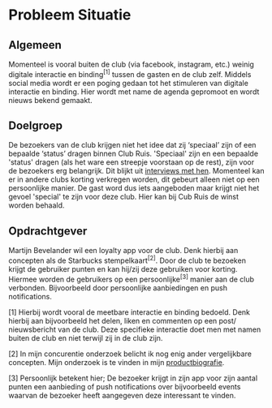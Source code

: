# Probleem Situatie

## Algemeen
Momenteel is vooral buiten de club (via facebook, instagram, etc.) weinig digitale interactie en binding<sup>[1]</sup> tussen de gasten en de club zelf. Middels social media wordt er een poging gedaan tot het stimuleren van digitale interactie en binding. Hier wordt met name de agenda gepromoot en wordt nieuws bekend gemaakt.

## Doelgroep
De bezoekers van de club krijgen niet het idee dat zij ‘speciaal’ zijn of een bepaalde ‘status’ dragen binnen Club Ruis. 'Speciaal' zijn en een bepaalde 'status' dragen (als het ware een streepje voorstaan op de rest), zijn voor de bezoekers erg belangrijk. Dit blijkt uit [interviews met hen](https://graduation-project.icstewart.com/productbiografie/research-and-inspiration/focus-group). Momenteel kan er in andere clubs korting verkregen worden, dit gebeurt alleen niet op een persoonlijke manier. De gast word dus iets aangeboden maar krijgt niet het gevoel 'special' te zijn voor deze club. Hier kan bij Cub Ruis de winst worden behaald.

## Opdrachtgever
Martijn Bevelander wil een loyalty app voor de club. Denk hierbij aan concepten als de Starbucks stempelkaart<sup>[2]</sup>. Door de club te bezoeken krijgt de gebruiker punten en kan hij/zij deze gebruiken voor korting. Hiermee worden de gebruikers op een persoonlijke<sup>[3]</sup> manier aan de club verbonden. Bijvoorbeeld door persoonlijke aanbiedingen en push notifications.


[1] Hierbij wordt vooral de meetbare interactie en binding bedoeld. Denk hierbij aan bijvoorbeeld het delen, liken en commenten op een post/ nieuwsbericht van de club. Deze specifieke interactie doet men met namen buiten de club en niet terwijl zij in de club zijn.

[2] In mijn concurentie onderzoek belicht ik nog enig ander vergelijkbare concepten. Mijn onderzoek is te vinden in mijn [productbiografie](https://iancstewart.gitbooks.io/graduation-project-productbiografie/content/research-and-inspiration/competitive-analysis.html).

[3] Persoonlijk betekent hier; De bezoeker krijgt in zijn app voor zijn aantal punten een aanbieding of push notifications over bijvoorbeeld events waarvan de bezoeker heeft aangegeven deze interessant te vinden.
